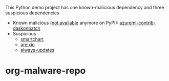 This Python demo project has one known-malicious dependency and three suspicious dependencies

- Known malicious ([not available](https://pypi.org/project/azureml-contrib-daskonbatch) anymore on PyPI): [azureml-contrib-daskonbatch](https://osv.dev/vulnerability/MAL-2023-8563)
- Suspicious
    - [smartchart](https://inspector.pypi.io/project/smartchart/6.7.1/packages/e7/d0/451e376716eeebd38e19403ed76523782243147084baa6caa83644d0ccbd/smartchart-6.7.1.tar.gz/smartchart-6.7.1/smart_chart/echart/admin.py)
    - [areixio](https://inspector.pypi.io/project/areixio/0.3.11/packages/de/73/3759bcca860a966c927d617266e05591882244e2943151edcce54fe4df97/areixio-0.3.11.tar.gz/areixio-0.3.11/areixio/exchanges/ivOEiHrDQySFXpdnhoQXAgosAUoxMNhw.py)
    - [always-updates](https://inspector.pypi.io/project/always-updates/156.7/packages/17/69/0e01ef4bbd8724710ff548950d357a6a30b197c4f94cb3a30cec01edd583/always_updates-156.7.tar.gz/always_updates-156.7/always_updates/__main__.py)
# org-malware-repo
